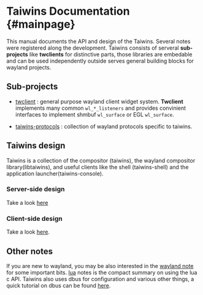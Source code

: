 # Taiwins Documentation				{#mainpage}

This manual documents the API and design of the Taiwins. Several notes were
registered along the development. Taiwins consists of serveral **sub-projects**
like **twclients** for distinctive parts, those libraries are embedable and can
be used independently outside serves general building blocks for wayland
projects.

## Sub-projects

- [twclient](https://github.com/taiwins/twclient) : general purpose wayland
  client widget system. **Twclient** implements many common
  `wl_*_listeners` and provides convinient interfaces to implement shmbuf
  `wl_surface` or EGL `wl_surface`. 

- [taiwins-protocols](https://github.com/taiwins/taiwins-protocols) :
  collection of wayland protocols specific to taiwins.

## Taiwins design

Taiwins is a collection of the compositor (taiwins), the wayland compositor
library(libtaiwins), and useful clients like the shell (taiwins-shell) and the
application launcher(taiwins-console).

### Server-side design

Take a look [here](libtaiwins.rst)

### Client-side design

Take a look [here](libtwclient.rst).

## Other notes

If you are new to wayland, you may be also interested in the [wayland
note](wayland.rst) for some important bits. [lua](lua.rst) notes is the compact
summary on using the lua c API. Taiwins also uses dbus for configuration and
various other things, a quick tutorial on dbus can be found [here](dbus.rst).

